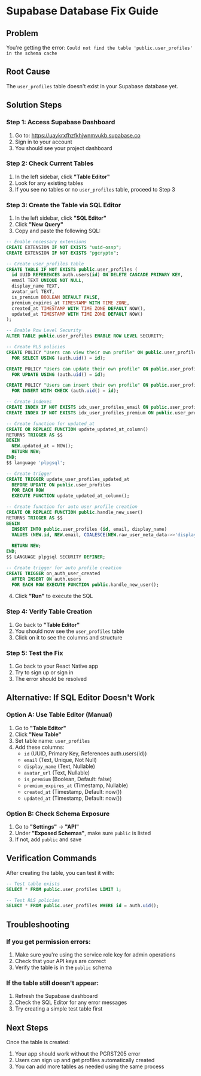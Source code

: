 # Supabase Database Fix Guide

## Problem
You're getting the error: `Could not find the table 'public.user_profiles' in the schema cache`

## Root Cause
The `user_profiles` table doesn't exist in your Supabase database yet.

## Solution Steps

### Step 1: Access Supabase Dashboard
1. Go to: https://uaykrxfhzfkhjwnmvukb.supabase.co
2. Sign in to your account
3. You should see your project dashboard

### Step 2: Check Current Tables
1. In the left sidebar, click **"Table Editor"**
2. Look for any existing tables
3. If you see no tables or no `user_profiles` table, proceed to Step 3

### Step 3: Create the Table via SQL Editor
1. In the left sidebar, click **"SQL Editor"**
2. Click **"New Query"**
3. Copy and paste the following SQL:

```sql
-- Enable necessary extensions
CREATE EXTENSION IF NOT EXISTS "uuid-ossp";
CREATE EXTENSION IF NOT EXISTS "pgcrypto";

-- Create user_profiles table
CREATE TABLE IF NOT EXISTS public.user_profiles (
  id UUID REFERENCES auth.users(id) ON DELETE CASCADE PRIMARY KEY,
  email TEXT UNIQUE NOT NULL,
  display_name TEXT,
  avatar_url TEXT,
  is_premium BOOLEAN DEFAULT FALSE,
  premium_expires_at TIMESTAMP WITH TIME ZONE,
  created_at TIMESTAMP WITH TIME ZONE DEFAULT NOW(),
  updated_at TIMESTAMP WITH TIME ZONE DEFAULT NOW()
);

-- Enable Row Level Security
ALTER TABLE public.user_profiles ENABLE ROW LEVEL SECURITY;

-- Create RLS policies
CREATE POLICY "Users can view their own profile" ON public.user_profiles
  FOR SELECT USING (auth.uid() = id);

CREATE POLICY "Users can update their own profile" ON public.user_profiles
  FOR UPDATE USING (auth.uid() = id);

CREATE POLICY "Users can insert their own profile" ON public.user_profiles
  FOR INSERT WITH CHECK (auth.uid() = id);

-- Create indexes
CREATE INDEX IF NOT EXISTS idx_user_profiles_email ON public.user_profiles(email);
CREATE INDEX IF NOT EXISTS idx_user_profiles_premium ON public.user_profiles(is_premium);

-- Create function for updated_at
CREATE OR REPLACE FUNCTION update_updated_at_column()
RETURNS TRIGGER AS $$
BEGIN
  NEW.updated_at = NOW();
  RETURN NEW;
END;
$$ language 'plpgsql';

-- Create trigger
CREATE TRIGGER update_user_profiles_updated_at 
  BEFORE UPDATE ON public.user_profiles 
  FOR EACH ROW 
  EXECUTE FUNCTION update_updated_at_column();

-- Create function for auto user profile creation
CREATE OR REPLACE FUNCTION public.handle_new_user()
RETURNS TRIGGER AS $$
BEGIN
  INSERT INTO public.user_profiles (id, email, display_name)
  VALUES (NEW.id, NEW.email, COALESCE(NEW.raw_user_meta_data->>'display_name', NEW.email));
  
  RETURN NEW;
END;
$$ LANGUAGE plpgsql SECURITY DEFINER;

-- Create trigger for auto profile creation
CREATE TRIGGER on_auth_user_created
  AFTER INSERT ON auth.users
  FOR EACH ROW EXECUTE FUNCTION public.handle_new_user();
```

4. Click **"Run"** to execute the SQL

### Step 4: Verify Table Creation
1. Go back to **"Table Editor"**
2. You should now see the `user_profiles` table
3. Click on it to see the columns and structure

### Step 5: Test the Fix
1. Go back to your React Native app
2. Try to sign up or sign in
3. The error should be resolved

## Alternative: If SQL Editor Doesn't Work

### Option A: Use Table Editor (Manual)
1. Go to **"Table Editor"**
2. Click **"New Table"**
3. Set table name: `user_profiles`
4. Add these columns:
   - `id` (UUID, Primary Key, References auth.users(id))
   - `email` (Text, Unique, Not Null)
   - `display_name` (Text, Nullable)
   - `avatar_url` (Text, Nullable)
   - `is_premium` (Boolean, Default: false)
   - `premium_expires_at` (Timestamp, Nullable)
   - `created_at` (Timestamp, Default: now())
   - `updated_at` (Timestamp, Default: now())

### Option B: Check Schema Exposure
1. Go to **"Settings"** → **"API"**
2. Under **"Exposed Schemas"**, make sure `public` is listed
3. If not, add `public` and save

## Verification Commands

After creating the table, you can test it with:

```sql
-- Test table exists
SELECT * FROM public.user_profiles LIMIT 1;

-- Test RLS policies
SELECT * FROM public.user_profiles WHERE id = auth.uid();
```

## Troubleshooting

### If you get permission errors:
1. Make sure you're using the service role key for admin operations
2. Check that your API keys are correct
3. Verify the table is in the `public` schema

### If the table still doesn't appear:
1. Refresh the Supabase dashboard
2. Check the SQL Editor for any error messages
3. Try creating a simple test table first

## Next Steps

Once the table is created:
1. Your app should work without the PGRST205 error
2. Users can sign up and get profiles automatically created
3. You can add more tables as needed using the same process

